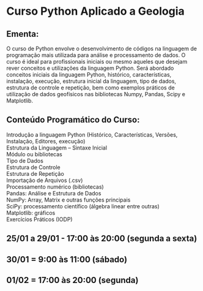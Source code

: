 # Curso Python Aplicado a Geologia
## Ementa:
O curso de Python envolve o desenvolvimento de códigos na linguagem de programação mais utilizada para análise e processamento de dados. O curso é ideal para profissionais iniciais ou mesmo aqueles que desejam rever conceitos e utilizações da linguagem Python. Será abordado conceitos iniciais da linguagem Python, histórico, características, instalação, execução, estrutura inicial da linguagem, tipo de dados, estrutura de controle e repetição, bem como exemplos práticos de utilização de dados geofísicos nas bibliotecas Numpy, Pandas, Scipy e Matplotlib.

## Conteúdo Programático do Curso:
Introdução a linguagem Python (Histórico, Características, Versões, Instalação, Editores, execução)</br>
Estrutura da Linguagem – Sintaxe Inicial</br>
Módulo ou bibliotecas</br>
Tipo de Dados</br>
Estrutura de Controle</br>
Estrutura de Repetição</br>
Importação de Arquivos (.csv)</br>
Processamento numérico (bibliotecas)</br>
Pandas: Análise e Estrutura de Dados</br>
NumPy: Array, Matrix e outras funções principais</br>
SciPy: processamento científico (álgebra linear entre outras)</br>
Matplotlib: gráficos</br>
Exercícios Práticos (IODP)</br>

## 25/01 a 29/01 - 17:00 às 20:00 (segunda a sexta)
## 30/01 = 9:00 às 11:00 (sábado)
## 01/02 = 17:00 às 20:00 (segunda)



